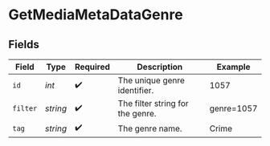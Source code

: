 # GetMediaMetaDataGenre


## Fields

| Field                            | Type                             | Required                         | Description                      | Example                          |
| -------------------------------- | -------------------------------- | -------------------------------- | -------------------------------- | -------------------------------- |
| `id`                             | *int*                            | :heavy_check_mark:               | The unique genre identifier.     | 1057                             |
| `filter`                         | *string*                         | :heavy_check_mark:               | The filter string for the genre. | genre=1057                       |
| `tag`                            | *string*                         | :heavy_check_mark:               | The genre name.                  | Crime                            |